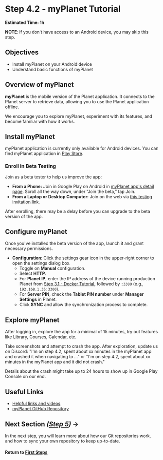 ﻿# Step 4.2 - myPlanet Tutorial
**Estimated Time: 1h** 

**NOTE**: If you don't have access to an Android device, you may skip this step.

## Objectives

- Install myPlanet on your Android device
- Understand basic functions of myPlanet

## Overview of myPlanet

**myPlanet** is the mobile version of the Planet application. It connects to the Planet server to retrieve data, allowing you to use the Planet application offline.

We encourage you to explore myPlanet, experiment with its features, and become familiar with how it works.

## Install myPlanet

myPlanet application is currently only available for Android devices. You can find myPlanet application in [Play Store](https://play.google.com/store/apps/details?id=org.ole.planet.myplanet).

### Enroll in Beta Testing

Join as a beta tester to help us improve the app:

- **From a Phone:**
  Join in Google Play on Android in [myPlanet app's detail page](https://play.google.com/store/apps/details?id=org.ole.planet.myplanet). Scroll all the way down, under “Join the beta,” tap Join.
- **From a Laptop or Desktop Computer:**
  Join on the web via [this testing invitation link](https://play.google.com/apps/testing/org.ole.planet.myplanet).

After enrolling, there may be a delay before you can upgrade to the beta version of the app.

## Configure myPlanet

Once you've installed the beta version of the app, launch it and grant necessary permissions.

- **Configuration**: Click the settings gear icon in the upper-right corner to open the settings dialog box.
  - Toggle on **Manual** configuration.
  - Select **HTTP**.
  - For **Planet IP**, enter the IP address of the device running production Planet from [Step 3.1 - Docker Tutorial](vi-docker-tutorial.md), followed by `:3300` (e.g., `192.168.1.35:3300`).
  - For **Server PIN**, check the **Tablet PIN number** under **Manager Settings** in Planet.
  - Click **SYNC** and allow the synchronization process to complete.

## Explore myPlanet

After logging in, explore the app for a minimal of 15 minutes, try out features like Library, Courses, Calendar, etc.

Take screenshots and attempt to crash the app. After exploration, update us on Discord: "I'm on step 4.2, spent about xx minutes in the myPlanet app and crashed it when navigating to ..." or "I'm on step 4.2, spent about xx minutes in the myPlanet app and it did not crash."

Details about the crash might take up to 24 hours to show up in Google Play Console on our end.

## Useful Links

- [Helpful links and videos](vi-faq.md#Helpful_Links)
- [myPlanet GitHub Repository](https://github.com/open-learning-exchange/myplanet)

## Next Section _([Step 5](vi-github-and-repositories.md))_ **→**

In the next step, you will learn more about how our Git repositories work, and how to sync your own repository to keep up-to-date.

#### Return to [First Steps](vi-first-steps.md#Step_4_-_Planet_and_myPlanet_Tutorial)

